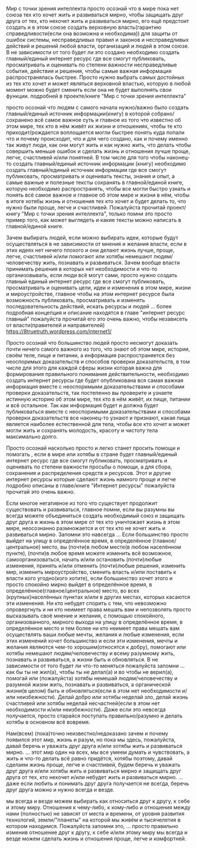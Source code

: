 Мир с точки зрения интеллекта
просто осознай что в мире пока нет союза тех кто хочет жить и развиваться мирно, чтобы защищать друг друга от тех, кто нехочет жить и развиваться мирно, его ещё предстоит создать и в этом союзе создать верховную власть(гарантию справедливости(если она возможна и необходима)) для защиты от ошибок системы, несправедливых правил и законов и несправедливых действий и решений любой власти, организаций и людей в этом союзе.
В не зависимости от того будет ли это создано необходимо создать главный/единый интернет ресурс где все смогут публиковать, просматривать и оценивать по степени важности несправедливые события, действия и решения, чтобы самые важная информация распространялась быстрее. Просто нужно выбрать самых достойных из тех кто хочет и может являться верховной властью, которую в любой момент можно будет сменить если она не будет выполнять свои функции.
 подробней в проекте/книге "Мир с точки зрения интеллекта"

просто осознай что людям с самого начала нужно/важно было создать главный/единый источник информации(книгу) в которой собрано/сохранено всё самое важное суть и главное из того что известно об этом мире, тех кто в нём живёт их жизни и отношениях, чтобы те кто приходит/рождается воплощается могли быстрее понять куда попали что и почему происходит, что и для чего создано, как и почему именно так живут люди, как они могут жить и как нужно жить, что делать чтобы совершить меньше ошибок и сделать жизнь и отношения лучше проще, легче, счастливей и/или понятней. В том числе для того чтобы наконец-то создать главный/единый источник информации (книгу) необходимо создать главный/единый источник информации где все смогут публиковать, просматривать и оценивать тексты, знания и опыт, а самые важные и полезные тексты сохранять в главной/единой книге, которую необходимо распространять, чтобы все могли быстро узнать и понять всё самое важное и главное об этом мире и жизни в нём, чтобы в итоге хотябы жизнь и отношения тех кто хочет и будет делать то, что нужно были проще, легче и счастливей. Пожалуйста прочитай проект/книгу "Мир с точки зрения интеллекта", только помни это просто пример того, как может выглядеть и какие тексты можно написать в главной/единой книге.

Зачем выбирать людей, если можно выбирать идеи, которые будут осуществляться в не зависимости от мнения и желания власти, если в этих идеях нет ничего плохого и они делают жизнь лучше, проще, легче, счастливей и/или помогают или хотябы немешают людям/человечеству жить, познавать и развиваться. Зачем вообще власти принимать решения в которых нет необходимости и что-то организовывать, если люди всё могут сами, просто нужно создать главный единый интернет ресурс где все смогут публиковать, просматривать и оценивать цели, идеи и изменения в этом мире, жизни и мироустройстве, главное чтобы на этом интернет ресурсе была возможность публиковать, просматривать и изменять последовательность действий, искать  ресурсы и людей ... более подробная концепция и описание находятся в главе "интернет ресурс главный" пожалуйста прочитай его это очень важно, чтобы независеть от власти(правителей и направителей) https://8truetruth.wordpress.com/internet1/

Просто осознай что большинство людей просто несмогут доказать почти ничего самого важного из того, что знают об этом мире, истории, своём теле, пище и питании, а информация распространяется без неоспоримых доказательств и способов проверки доказательств, в том числе для этого для каждой сферы жизни которая важна для формирования правильного понимания действительности, необходимо создать интернет ресурсы где будет опубликована вся самая важная информация вместе с неоспоримыми доказательствами и способами проверки доказательств, так постепенно вы проверите и узнаете истинную историю об этом мире, тех кто в нём живёт, их пище, питании и всё остальное. Так как информация будет и должна будет публиковаться вместе с неоспоримыми доказательствами и способами проверки доказательств все наконец-то узнают и признают, какая пища является наиболее естественной для тела, чтобы все кто хочет и может могли жить и сохранять молодость, красоту и чистоту тела максимально долго.

Просто осознай насколько просто и легко станет просить помощи и помогать , если в мире или хотябы в стране будет главный/единый интернет ресурс где все смогут публиковать, просматривать и оценивать по степени важности просьбы о помощи, а для сбора, сохранения и распределения средств и ресурсов. Этот и другие интернет ресурсы которые сделают жизнь намного проще и легче подробно описаны в главе/книге "Интернет ресурсы" пожалуйста прочитай это очень важно.

Если многое негативное из того что существует продолжит существовать и развиваться, главное помни, если вы разумны вы всегда можете объединиться создать необходимый союз и защищать друг друга и жизнь в этом мире от тех кто уничтожает жизнь в этом мире, неосознанно размножается и от тех кто не хочет жить и развиваться мирно.
Запомни это навсегда ...
Если большинство просто выйдет на улицу в определённое время, в определённое (главное/центральное) место, вы (почти)в любом месте(в любом населённом пункте), (почти)в любое время можете изменить всё возможное, самоорганизоваться, начать и/или остановить (почти)любые изменения, принять и/или отменить (почти)любые решения, изменить мир, изменить мироустройство, сменить власть и/или поставить к власти кого угодно(кого хотите), если большинство хочет этого и просто спокойно мирно выйдет в определённое время, в определённое(главное/центральное) место, во всех (крупных)населённых пунктах и/или в других местах, которых касаются эти изменения. Ни кто небудет спорить с тем, что невозможно опровергнуть и ни кто неимеет права мешать вам и непозволять просто высказывать своё мнение и желания, с помощью спокойного, организованного, мирного выхода на улицу в определённое время, в определённое место и тем более ни кто неимеет права мешать вам осуществлять ваши любые мечты, желания и любые изменения, если этих изменений хочет большинство и если эти изменения, мечты и желания являются чем-то хорошим(относятся к добру), помогают или хотябы немешают людям/человечеству и всему разумному жить, познавать и развиваться, а жизни быть и обновляться.
В не зависимости от того будет ли что-то меняться пожалуйста запомни 
...
как бы ты не жил(а), чтобы ты не делал(а) и во чтобы не верил(а), помогай или (пожалуйста) хотябы немешай людям/человечеству и разумной жизни жить, познавать и развиваться, а органической жизни(в целом) быть и обновляться(если в этом нет необходимости и/или неизбежности). Делай добро или хотябы неделай зло, делай жизнь счастливей или хотябы неделай несчастней(если в этом нет необходимости и/или неизбежности). Даже если это невсегда получается, просто старайся поступать правильно/разумно и делать хотябы в основном всё вовремя. 

Нам(всем) (пока)точно неизвестно/недоказано зачем и почему появился этот мир, жизнь и разум, но пока мы здесь, пожалуйста, давай беречь и уважать друг друга и/или хотябы жить и развиваться мирно. 
... 
этот мир один на всех, мы все умеем думать и чувствовать, а жить и что-то делать всё равно придётся, хотябы поэтому, давай сделаем жизнь проще, легче и счастливей, будем беречь и уважать друг друга и/или хотябы жить и развиваться мирно и защищать друг друга от тех, кто нехочет и/или небудет жить и развиваться мирно. 
... 
даже если любить и понимать друг друга получается не всегда, беречь друг друга можно и нужно всегда и везде. 

мы всегда и везде можем выбирать как относиться друг к другу, к себе и этому миру. Отношения к чему-либо, к кому-либо и отношения между нами (полностью) не зависят от места и времени, от уровня развития технологий, земли/"планеты" на которой мы живём и тысячелетия в котором находимся. Пожалуйста запомни это, ... просто правильно изменив отношение друг к другу, к себе и/или этому миру мы всегда и везде можем сделать жизнь и отношения проще, легче и комфортней.
